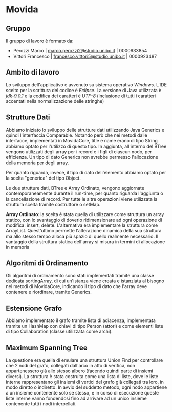 # Movida
## Gruppo
Il gruppo di lavoro è formato da:
- Perozzi Marco | marco.perozzi2@studio.unibo.it | 0000933854
- Vittori Francesco | francesco.vittori5@studio.unibo.it | 0000923487

## Ambito di lavoro
Lo sviluppo dell'applicativo è avvenuto su sistema operativo *Windows*. L'IDE scelto per la scrittura del codice è *Eclipse*. La versione di Java utilizzata è *jdk-9.0.1* e la codifica dei caratteri è *UTF-8* (inclusione di tutti i caratteri accentati nella normalizzazione delle stringhe)

## Strutture Dati
Abbiamo iniziato lo sviluppo delle strutture dati utilizzando Java Generics e quindi l'interfaccia Comparable.
Notando però che nei metodi dalle interfacce, implementati in MovidaCore, title e name erano di tipo String
abbiamo optato per l'utilizzo di questo tipo. In aggiunta, all'interno del BTree vengono utilizzati degli array
per i record e i figli di ciascun nodo, per efficienza. Un tipo di dato Generics non avrebbe permesso l'allocazione
della memoria per degli array.

Per quanto riguarda, invece, il tipo di dato dell'elemento abbiamo optato per la scelta "generica" del tipo Object.

Le due strutture dati, BTree e Array Ordinato, vengono aggiornate contemporaneamente durante il run-time, per quanto riguarda l'aggiunta o la cancellazione di record. Per tutte le altre operazioni viene utilizzata la struttura scelta tramite costruttore o setMap.

**Array Ordinato**: la scelta è stata quella di utilizzare come struttura un array statico, con lo svantaggio di doverlo ridimensionare ad ogni operazione di modifica: insert, delete. L'alternativa era implementare la struttura come ArrayList. Quest'ultimo permette l'alterazione dinamica della sua struttura ma allo stesso tempo alloca più spazio di quello realmente necessario. Il vantaggio della struttura statica dell'array si misura in termini di allocazione in memoria 

## Algoritmi di Ordinamento
Gli algoritmi di ordinamento sono stati implementati tramite una classe dedicata sortingArray, di cui un'istanza viene creata e istanziata al bisogno nei metodi di MovidaCore, indicando il tipo di dato che l'array deve contenere e riordinare, tramite Generics.

## Estensione Grafo
Abbiamo implementato il grafo tramite lista di adiacenza, implementata tramite un HashMap con chiavi di tipo Person (attori) e
come elementi liste di tipo Collaboration (classe utilizzata come archi).

## Maximum Spanning Tree
La questione era quella di emulare una struttura Union Find per controllare che 2 nodi del grafo, collegati dall'arco in atto di verifica, non appartenessero già allo stesso albero (facendo quindi parte di insiemi diversi). La struttura è stata costruita come una lista di liste, dove le liste interne rappresentano gli insiemi di vertici del grafo già collegati tra loro, in modo diretto o indiretto. In avvio del suddetto metodo, ogni nodo appartiene a un insieme contenente solo se stesso, e in corso di esecuzione queste liste interne vanno fondendosi fino ad arrivare ad un unico insieme contenente tutti i nodi interpellati. 
